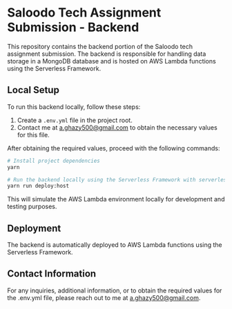 # Saloodo Tech Assignment Submission - Backend

This repository contains the backend portion of the Saloodo tech assignment submission. The backend is responsible for handling data storage in a MongoDB database and is hosted on AWS Lambda functions using the Serverless Framework.

## Local Setup

To run this backend locally, follow these steps:

1. Create a `.env.yml` file in the project root.
2. Contact me at [a.ghazy500@gmail.com](mailto:a.ghazy500@gmail.com) to obtain the necessary values for this file.

After obtaining the required values, proceed with the following commands:

```bash
# Install project dependencies
yarn

# Run the backend locally using the Serverless Framework with serverless-offline plugin
yarn run deploy:host
```
This will simulate the AWS Lambda environment locally for development and testing purposes.

## Deployment
The backend is automatically deployed to AWS Lambda functions using the Serverless Framework.

## Contact Information
For any inquiries, additional information, or to obtain the required values for the .env.yml file, please reach out to me at [a.ghazy500@gmail.com](mailto:a.ghazy500@gmail.com).
